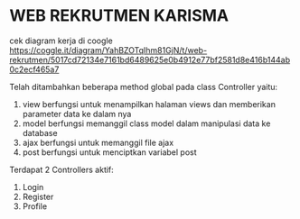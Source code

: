# WEB REKRUTMEN KARISMA

cek diagram kerja di coogle
https://coggle.it/diagram/YahBZOTqIhm81GjN/t/web-rekrutmen/5017cd72134e7161bd6489625e0b4912e77bf2581d8e416b144ab0c2ecf465a7

Telah ditambahkan beberapa method global pada class Controller yaitu:

1. view berfungsi untuk menampilkan halaman views dan memberikan parameter data ke dalam nya
2. model berfungsi memanggil class model dalam manipulasi data ke database
3. ajax berfungsi untuk memanggil file ajax
4. post berfungsi untuk menciptkan variabel post

Terdapat 2 Controllers aktif:

1. Login
2. Register
3. Profile
